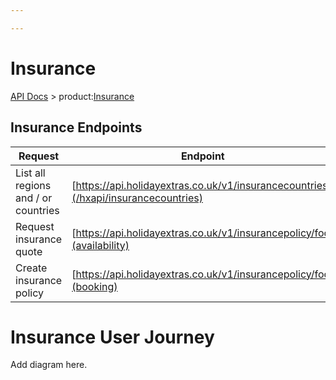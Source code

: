 ```yaml
---

---
```


# Insurance

[API Docs](/hxapi/) > product:[Insurance](index)

## Insurance Endpoints

 | Request | Endpoint | Method |
 | ------- | -------- | ------ |
 | List all regions and / or countries | [https://api.holidayextras.co.uk/v1/insurancecountries](/hxapi/insurancecountries) | GET |
 | Request insurance quote | [https://api.holidayextras.co.uk/v1/insurancepolicy/foo](availability) | GET |
 | Create insurance policy | [https://api.holidayextras.co.uk/v1/insurancepolicy/foo](booking) | POST |


# Insurance User Journey

Add diagram here.
